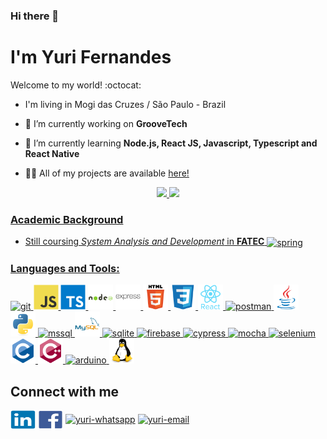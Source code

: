 ### Hi there 🤙

# I'm Yuri Fernandes

Welcome to my world! :octocat:

- I'm living in Mogi das Cruzes / São Paulo - Brazil

* 🔭 I’m currently working on **GrooveTech**

* 🌱 I’m currently learning **Node.js, React JS, Javascript, Typescript and React Native**

* 👨‍💻 All of my projects are available [here!](https://github.com/Yudota?tab=repositories)

<div align="center">
  <a href="https://github.com/Yudota">
    <img height="180em"
      src="https://github-readme-stats.vercel.app/api?username=Yudota&show_icons=true&theme=dark&include_all_commits=true&count_private=true" />
    <img height="180em"
      src="https://github-readme-stats.vercel.app/api/top-langs/?username=Yudota&layout=compact&langs_count=7&theme=dark" />
</div>

### Academic Background

- Still coursing _System Analysis and Development_ in **FATEC**
<img align="center" alt="spring" height="15" width="15"
  src="https://upload.wikimedia.org/wikipedia/commons/thumb/b/bd/Checkmark_green.svg/417px-Checkmark_green.svg.png"
  style="max-width: 100%" />


### Languages and Tools:


<p align="left">

  <a href="https://git-scm.com/" target="_blank">
    <img src="https://www.vectorlogo.zone/logos/git-scm/git-scm-icon.svg" alt="git" width="40" height="40" />
  </a>

  <a href="https://developer.mozilla.org/en-US/docs/Web/JavaScript" target="_blank">
    <img src="https://raw.githubusercontent.com/devicons/devicon/master/icons/javascript/javascript-original.svg"
      alt="javascript" width="40" height="40" />
  </a>

  <a href="https://www.typescriptlang.org/" target="_blank">
    <img src="https://raw.githubusercontent.com/devicons/devicon/master/icons/typescript/typescript-original.svg"
      alt="typescript" width="40" height="40" />
  </a>

  <a href="https://nodejs.org" target="_blank">
    <img src="https://raw.githubusercontent.com/devicons/devicon/master/icons/nodejs/nodejs-original-wordmark.svg"
      alt="nodejs" width="40" height="40" />
  </a>

  <a href="https://expressjs.com" target="_blank">
    <img src="https://raw.githubusercontent.com/devicons/devicon/master/icons/express/express-original-wordmark.svg"
      alt="express" width="40" height="40" />
  </a>

  <a href="https://www.w3.org/html/" target="_blank">
    <img src="https://raw.githubusercontent.com/devicons/devicon/master/icons/html5/html5-original-wordmark.svg"
      alt="html5" width="40" height="40" />
  </a>
  <a href="https://developer.mozilla.org/pt-BR/docs/Web/CSS" target="_blank">
    <img src="https://raw.githubusercontent.com/devicons/devicon/master/icons/css3/css3-original.svg" alt="CSS"
      width="40" height="40" />
  </a>

  <a href="https://reactjs.org/" target="_blank">
    <img src="https://raw.githubusercontent.com/devicons/devicon/master/icons/react/react-original-wordmark.svg"
      alt="react" width="40" height="40" />
  </a>

  <a href="https://postman.com" target="_blank">
    <img src="https://www.vectorlogo.zone/logos/getpostman/getpostman-icon.svg" alt="postman" width="40" height="40" />
  </a>

  <a href="https://www.java.com" target="_blank">
    <img src="https://raw.githubusercontent.com/devicons/devicon/master/icons/java/java-original.svg" alt="java"
      width="40" height="40" />
  </a>

  <a href="https://www.python.org" target="_blank">
    <img src="https://raw.githubusercontent.com/devicons/devicon/master/icons/python/python-original.svg" alt="python"
      width="40" height="40" />
  </a>

  <a href="https://www.microsoft.com/en-us/sql-server" target="_blank">
    <img src="https://www.svgrepo.com/show/303229/microsoft-sql-server-logo.svg" alt="mssql" width="40" height="40" />
  </a>
  <a href="https://www.mysql.com/" target="_blank">
    <img src="https://raw.githubusercontent.com/devicons/devicon/master/icons/mysql/mysql-original-wordmark.svg"
      alt="mysql" width="40" height="40" />
  </a>

  <a href="https://www.sqlite.org/" target="_blank">
    <img src="https://www.vectorlogo.zone/logos/sqlite/sqlite-icon.svg" alt="sqlite" width="40" height="40" />
  </a>

  <a href="https://firebase.google.com/" target="_blank">
    <img src="https://www.vectorlogo.zone/logos/firebase/firebase-icon.svg" alt="firebase" width="40" height="40" />
  </a>

  <a href="https://www.cypress.io" target="_blank">
    <img
      src="https://raw.githubusercontent.com/simple-icons/simple-icons/6e46ec1fc23b60c8fd0d2f2ff46db82e16dbd75f/icons/cypress.svg"
      alt="cypress" width="40" height="40" />
  </a>

  <a href="https://mochajs.org" target="_blank">
    <img src="https://www.vectorlogo.zone/logos/mochajs/mochajs-icon.svg" alt="mocha" width="40" height="40" />
  </a>

  <a href="https://www.selenium.dev" target="_blank">
    <img
      src="https://raw.githubusercontent.com/detain/svg-logos/780f25886640cef088af994181646db2f6b1a3f8/svg/selenium-logo.svg"
      alt="selenium" width="40" height="40" />
  </a>

  <a href="https://www.cprogramming.com/" target="_blank">
    <img src="https://raw.githubusercontent.com/devicons/devicon/master/icons/c/c-original.svg" alt="c" width="40"
      height="40" />
  </a>

  <a href="https://www.w3schools.com/cpp/" target="_blank">
    <img src="https://raw.githubusercontent.com/devicons/devicon/master/icons/cplusplus/cplusplus-original.svg"
      alt="cplusplus" width="40" height="40" />
  </a>

  <a href="https://www.arduino.cc/" target="_blank">
    <img src="https://cdn.worldvectorlogo.com/logos/arduino-1.svg" alt="arduino" width="40" height="40" />
  </a>

  <a href="https://www.linux.org/" target="_blank">
    <img src="https://raw.githubusercontent.com/devicons/devicon/master/icons/linux/linux-original.svg" alt="linux"
      width="40" height="40" />
  </a>
</p>




## Connect with me

[<img align="center" alt="yuri-linkedln" height="30" width="40"
  src="https://raw.githubusercontent.com/devicons/devicon/master/icons/linkedin/linkedin-original.svg"
  style="max-width:100%;">](https://www.linkedin.com/in/yuri-fernandes-da-silva-4b656316b/)
[<img align="center" alt="yuri-facebook" height="30" width="40"
  src="https://raw.githubusercontent.com/devicons/devicon/master/icons/facebook/facebook-original.svg"
  style="max-width:100%;">](https://www.facebook.com/yuri.fernadesdasilva)
[<img align="center" alt="yuri-whatsapp" height="30" width="30"
  src="https://upload.wikimedia.org/wikipedia/commons/thumb/6/6b/WhatsApp.svg/598px-WhatsApp.svg.png"
  style="max-width:100%;">](https://api.whatsapp.com/send?phone=5511966203416)
[<img align="center" alt="yuri-email" height="35" width="35"
  src="https://icons.iconarchive.com/icons/dtafalonso/android-lollipop/256/Gmail-icon.png"
  style="max-width:100%;">](mailto:yuri.fernandes.961@gmail.com?subject=Contato%20pelo%20Github)

<!---
[![Top Langs](https://github-readme-stats.vercel.app/api/top-langs/?username=Yudota&theme=dark&layout=compact&show_icons=true&title_color=6e40c9&icon_color=6e40c9)](https://github.com/anuraghazra/github-readme-stats)
-->
